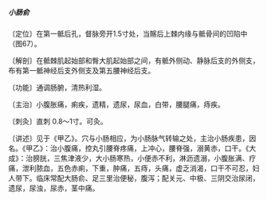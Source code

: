 ##### 小肠俞

〔定位〕在第一骶后孔，督脉旁开1.5寸处，当髂后上棘内缘与骶骨间的凹陷中（图67）。

〔解剖〕在骶棘肌起始部和臀大肌起始部之间，有骶外侧动、静脉后支的外侧支，布有第一骶神经后支外侧支及第五腰神经后支。

〔功能〕通调肠腑，清热利湿。

〔主治〕小腹胀痛，痢疾，遗精，遗尿，尿血，白带，腰腿痛，痔疾。

〔刺灸〕直刺 0.8〜1寸。可灸。

〔讲述〕见于《甲乙》。穴与小肠相应，为小肠脉气转输之处，主治小肠疾患，因名。《甲乙》：治小腹痛，控丸引腰脊疼痛，上冲心，腰脊强，溺黄赤，口干。《大成》：治膀胱，三焦津液少，大小肠寒热，小便赤不利，淋沥遗溺，小腹胀满、疗痛，泄利脓血，五色赤痢，下重，肿痛，五痔，头痛，虚乏消渴，口干不可忍，妇人带下。临床常配大肠俞、足三里治便秘，腹泻；配关元、中极、三阴交治尿闭，遗尿，尿浊，尿赤，茎中痛。
